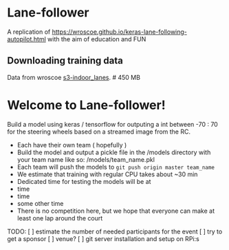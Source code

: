 # Lane-follower
A replication of https://wroscoe.github.io/keras-lane-following-autopilot.html with the aim of education and FUN

## Downloading training data

Data from wroscoe [s3-indoor_lanes](https://s3.amazonaws.com/donkey_resources/indoor_lanes.pkl). # 450 MB

# Welcome to Lane-follower!

Build a model using keras / tensorflow for outputing a int between -70 : 70 for the steering wheels 
based on a streamed image from the RC.

* Each have their own team ( hopefully )
* Build the model and output a pickle file in the /models directory with your team name like so: /models/team_name.pkl
* Each team will push the models to ```git push origin master team_name```
* We estimate that training with regular CPU takes about ~30 min
* Dedicated time for testing the models will be at
 * time
 * time
 * some other time
* There is no competition here, but we hope that everyone can make at least one lap around the court

TODO:
[ ] estimate the number of needed participants for the event
[ ] try to get a sponsor
[ ] venue?
[ ] git server installation and setup on RPi:s